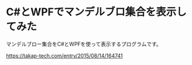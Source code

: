 # C#とWPFでマンデルブロ集合を表示してみた

マンデルブロー集合をC#とWPFを使って表示するプログラムです。

https://takap-tech.com/entry/2015/08/14/164741
